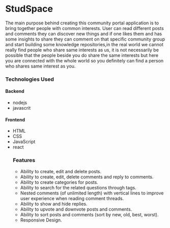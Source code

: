 <h1> StudSpace </h1>
The main purpose behind creating this community portal application is to bring together people with common interests. User can read different posts and comments they can discover new things and if one likes them and has some insights to share they can comment on that specific community group and start building some knowledge repositories,in the real world we cannot really find people who share same interests as us, it is not necessarily be possible that the people beside you do share the same interests but here you are connected with the whole world so you  definitely can find a person who shares same interest as you.


<h3>Technologies Used</h3>
<h4>Backend</h4>
<ul>
  <li>nodejs</li>
  <li>javascrit</li>
</ul>
<h4>Frontend</h4>
<ul>
  <li>HTML</li>
  <li>CSS</li>
  <li>JavaScript</li>
  <li>react</li>

  
<h3>Features</h3>
<ul>
  <li>Ability to create, edit and delete posts.</li>
  <li>Ability to create, edit, delete comments and reply to comments.</li>
  <li>Ability to create categories for posts.</li>
  <li>Ability to search for the related questions through tags.</li>
  <li>Nested comments (of unlimited length) with vertical lines to improve user experience when reading comment threads.</li>
  <li>Ability to show and hide replies.</li>
  <li>Ability to upvote and downvote posts and comments.</li>
  <li>Ability to sort posts and comments (sort by new, old, best, worst).</li>
  <li>Responsive Design.</li>
</ul>

